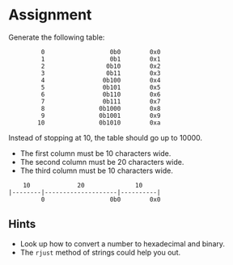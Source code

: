 # Assignment

Generate the following table:

```text
         0                  0b0        0x0
         1                  0b1        0x1
         2                 0b10        0x2
         3                 0b11        0x3
         4                0b100        0x4
         5                0b101        0x5
         6                0b110        0x6
         7                0b111        0x7
         8               0b1000        0x8
         9               0b1001        0x9
        10               0b1010        0xa
```

Instead of stopping at 10, the table should go up to 10000.

* The first column must be 10 characters wide.
* The second column must be 20 characters wide.
* The third column must be 10 characters wide.

```text
    10             20              10
|--------|--------------------|----------|
         0                  0b0        0x0
```

## Hints

* Look up how to convert a number to hexadecimal and binary.
* The `rjust` method of strings could help you out.
